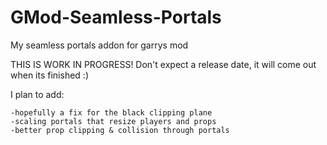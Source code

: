 # GMod-Seamless-Portals
My seamless portals addon for garrys mod

THIS IS WORK IN PROGRESS!
Don't expect a release date, it will come out when its finished :)


I plan to add:
```
-hopefully a fix for the black clipping plane
-scaling portals that resize players and props
-better prop clipping & collision through portals
```
